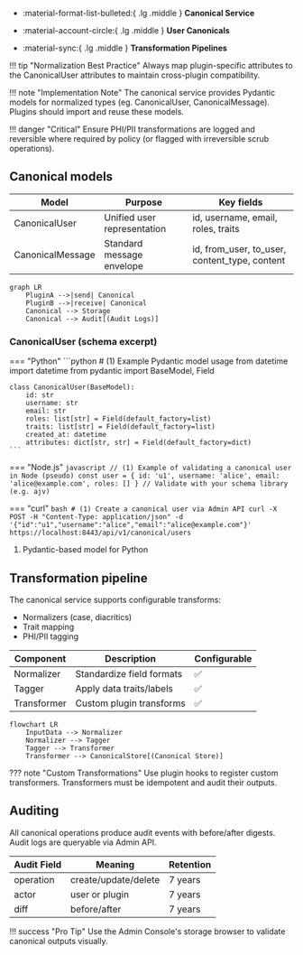 <div class='grid cards' markdown>

-   :material-format-list-bulleted:{ .lg .middle } **Canonical Service**

-   :material-account-circle:{ .lg .middle } **User Canonicals**

-   :material-sync:{ .lg .middle } **Transformation Pipelines**

</div>

!!! tip "Normalization Best Practice"
    Always map plugin-specific attributes to the CanonicalUser attributes to maintain cross-plugin compatibility.

!!! note "Implementation Note"
    The canonical service provides Pydantic models for normalized types (eg. CanonicalUser, CanonicalMessage). Plugins should import and reuse these models.

!!! danger "Critical"
    Ensure PHI/PII transformations are logged and reversible where required by policy (or flagged with irreversible scrub operations).

## Canonical models

| Model | Purpose | Key fields |
|-------|---------|------------|
| CanonicalUser | Unified user representation | id, username, email, roles, traits |
| CanonicalMessage | Standard message envelope | id, from_user, to_user, content_type, content |

```mermaid
graph LR
    PluginA -->|send| Canonical
    PluginB -->|receive| Canonical
    Canonical --> Storage
    Canonical --> Audit[(Audit Logs)]
```

### CanonicalUser (schema excerpt)

=== "Python"
    ```python
    # (1) Example Pydantic model usage
    from datetime import datetime
    from pydantic import BaseModel, Field

    class CanonicalUser(BaseModel):
        id: str
        username: str
        email: str
        roles: list[str] = Field(default_factory=list)
        traits: list[str] = Field(default_factory=list)
        created_at: datetime
        attributes: dict[str, str] = Field(default_factory=dict)
    ```

=== "Node.js"
    ```javascript
    // (1) Example of validating a canonical user in Node (pseudo)
    const user = { id: 'u1', username: 'alice', email: 'alice@example.com', roles: [] }
    // Validate with your schema library (e.g. ajv)
    ```

=== "curl"
    ```bash
    # (1) Create a canonical user via Admin API
    curl -X POST -H "Content-Type: application/json" -d '{"id":"u1","username":"alice","email":"alice@example.com"}' https://localhost:8443/api/v1/canonical/users
    ```

1. Pydantic-based model for Python

## Transformation pipeline

The canonical service supports configurable transforms:

- Normalizers (case, diacritics)
- Trait mapping
- PHI/PII tagging

| Component | Description | Configurable |
|-----------|-------------|--------------|
| Normalizer | Standardize field formats | ✅ |
| Tagger | Apply data traits/labels | ✅ |
| Transformer | Custom plugin transforms | ✅ |

```mermaid
flowchart LR
    InputData --> Normalizer
    Normalizer --> Tagger
    Tagger --> Transformer
    Transformer --> CanonicalStore[(Canonical Store)]
``` 

??? note "Custom Transformations"
    Use plugin hooks to register custom transformers. Transformers must be idempotent and audit their outputs.

## Auditing

All canonical operations produce audit events with before/after digests. Audit logs are queryable via Admin API.

| Audit Field | Meaning | Retention |
|-------------|---------|----------|
| operation | create/update/delete | 7 years |
| actor | user or plugin | 7 years |
| diff | before/after | 7 years |

!!! success "Pro Tip"
    Use the Admin Console's storage browser to validate canonical outputs visually.
